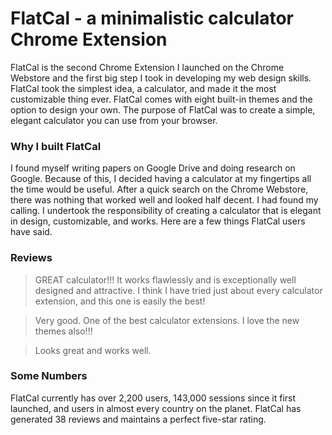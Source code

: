 # FlatCal - a minimalistic calculator Chrome Extension

FlatCal is the second Chrome Extension I launched on the Chrome Webstore and the first big step I took in developing my web design skills. FlatCal took the simplest idea, a calculator, and made it the most customizable thing ever. FlatCal comes with eight built-in themes and the option to design your own. The purpose of FlatCal was to create a simple, elegant calculator you can use from your browser. 

### Why I built FlatCal
I found myself writing papers on Google Drive and doing research on Google. Because of this, I decided having a calculator at my fingertips all the time would be useful. After a quick search on the Chrome Webstore, there was nothing that worked well and looked half decent. I had found my calling. I undertook the responsibility of creating a calculator that is elegant in design, customizable, and works. Here are a few things FlatCal users have said.

### Reviews

> GREAT calculator!!! It works flawlessly and is exceptionally well designed and attractive. I think I have tried just about every calculator extension, and this one is easily the best!

> Very good. One of the best calculator extensions. I love the new themes also!!!

> Looks great and works well.

### Some Numbers
FlatCal currently has over 2,200 users, 143,000 sessions since it first launched, and users in almost every country on the planet. FlatCal has generated 38 reviews and maintains a perfect five-star rating.
